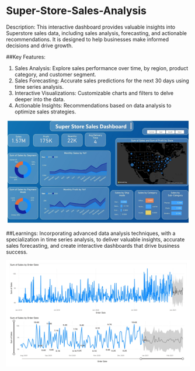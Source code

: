 # Super-Store-Sales-Analysis
Description:
This interactive dashboard provides valuable insights into Superstore sales data, including sales analysis, forecasting, and actionable recommendations. It is designed to help businesses make informed decisions and drive growth.

##Key Features:

1) Sales Analysis: Explore sales performance over time, by region, product category, and customer segment.
2) Sales Forecasting: Accurate sales predictions for the next 30 days using time series analysis.
3) Interactive Visualizations: Customizable charts and filters to delve deeper into the data.
4) Actionable Insights: Recommendations based on data analysis to optimize sales strategies.

![Dashboard](https://github.com/SwaroopG28/Super-Store-Sales-Analysis/blob/main/Super%20Store%20Sales%20Analytics-%20Dashboard.jpg)

##Learnings: Incorporating advanced data analysis techniques, with a specialization in time series analysis, to deliver valuable insights, accurate sales forecasting, and create interactive dashboards that drive business success.

![Forecast](https://github.com/SwaroopG28/Super-Store-Sales-Analysis/blob/main/Super%20Store%20Sales%20Analytics-Forecasting.jpg)
